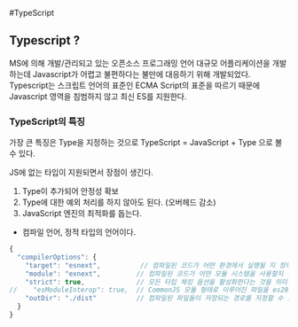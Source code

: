 #TypeScript

## Typescript ?

MS에 의해 개발/관리되고 있는 오픈소스 프로그래밍 언어
대규모 어플리케이션을 개발하는데 Javascript가 어렵고 불편하다는 불만에 대응하기 위해 개발되었다.
Typescript는 스크립트 언어의 표준인 ECMA Script의 표준을 따르기 때문에 Javascript 영역을 침범하지 않고 최신 ES를 지원한다.

### TypeScript의 특징
가장 큰 특징은 Type을 지정하는 것으로 TypeScript = JavaScript + Type 으로 볼 수 있다.

JS에 없는 타입이 지원되면서 장점이 생긴다.

1. Type이 추가되어 안정성 확보
2. Type에 대한 예외 처리를 하지 않아도 된다. (오버헤드 감소)
3. JavaScript 엔진의 최적화를 돕는다.
- 컴파일 언어, 정적 타입의 언어이다.

```javascript
{
  "compilerOptions": {
    "target": "esnext",          // 컴파일된 코드가 어떤 환경에서 실행될 지 정의한다.
    "module": "exnext",         // 컴파일된 코드가 어떤 모듈 시스템을 사용할지 정의한다.
    "strict": true,             // 모든 타입 체킹 옵션을 활성화한다는 것을 의미한다.
//    "esModuleInterop": true,  // CommonJS 모듈 형태로 이루어진 파일을 es2015 모듈 형태로 불러올 수 있게 해준다.
    "outDir": "./dist"          // 컴파일된 파일들이 저장되는 경로를 지정할 수 있다.
  }
}
```